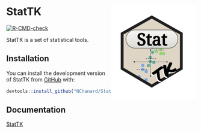 
# <!-- README.md is generated from README.Rmd. Please edit that file -->

# StatTK <a href='https://nchanard.github.io/StatTK/'><img src='man/figures/logo.png' align="right" /></a>

<!-- badges: start -->

[![R-CMD-check](https://github.com/NChanard/StatToolKit/actions/workflows/R-CMD-check.yaml/badge.svg)](https://github.com/NChanard/StatToolKit/actions/workflows/R-CMD-check.yaml)
<!-- badges: end -->

StatTK is a set of statistical tools.

## Installation

You can install the development version of StatTK from
[GitHub](https://github.com/) with:

``` r
devtools::install_github("NChanard/StatToolKit")
```

## Documentation

[StatTK](https://nchanard.github.io/StatTK/)
